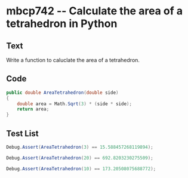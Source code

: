 # mbcp742 -- Calculate the area of a tetrahedron in Python

## Text

Write a function to caluclate the area of a tetrahedron.

## Code

```csharp
public double AreaTetrahedron(double side) 
{
    double area = Math.Sqrt(3) * (side * side);
    return area;
}
```

## Test List

```csharp
Debug.Assert(AreaTetrahedron(3) == 15.588457268119894);
```

```csharp
Debug.Assert(AreaTetrahedron(20) == 692.8203230275509);
```

```csharp
Debug.Assert(AreaTetrahedron(10) == 173.20508075688772);
```
